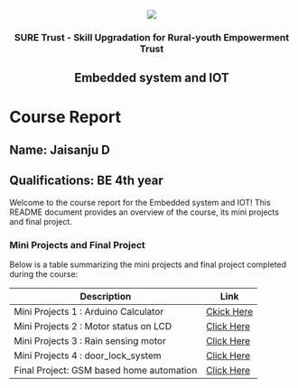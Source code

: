 <!-- PROJECT LOGO -->
<br />

<div align="center">
   <img src='https://user-images.githubusercontent.com/73131499/166115643-d3187f47-d38f-41b2-ae42-5ecbbc60de14.png' />


<h3 align="center">SURE Trust - Skill Upgradation for Rural-youth Empowerment Trust</h3>
  <h2> Embedded system and IOT </h2>
</div>

# Course Report

## Name: Jaisanju D

## Qualifications: BE 4th year

Welcome to the course report for the Embedded system and IOT! This README document provides an overview of the course, its mini projects and final project.

### Mini Projects and Final Project

Below is a table summarizing the mini projects and final project completed during the course:

| Description                               | Link                                    |
|-------------------------------------------|-----------------------------------------|
| Mini Projects 1 : Arduino Calculator       | [Ckick Here](https://github.com/jaisanju01/G6_ES/tree/main/Mini%20Projects/Jaisanju/Arduino_calculator)                       |
| Mini Projects 2 : Motor status on LCD      | [Click Here](https://github.com/jaisanju01/G6_ES/tree/main/Mini%20Projects/Jaisanju/Displaying%20the%20motor%20status%20on%20LCD%20using%20Arduino%20UNO)         |
| Mini Projects 3 : Rain sensing motor       | [Click Here](https://github.com/jaisanju01/G6_ES/tree/main/Mini%20Projects/Jaisanju/Rain%20Sensing%20Motor%20Control%20Using%20Arduino)         |
| Mini Projects 4 : door_lock_system         | [Click Here](https://github.com/jaisanju01/G6_ES/tree/main/Mini%20Projects/Jaisanju/door_lock_system)           |
| Final Project: GSM based home automation   | [Click Here](https://github.com/jaisanju01/G6_ES/tree/main/Final%20Capstone%20Project/Jaisanju/GSM_HOME_AUTOMATION)         |
